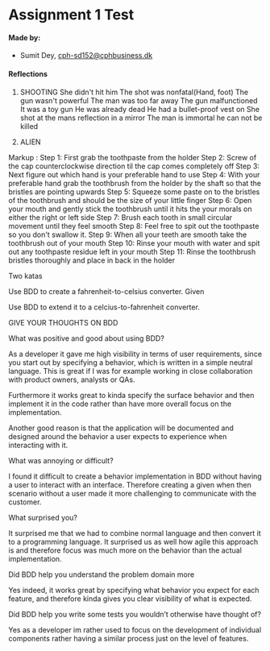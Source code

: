 # Assignment 1 Test

#### Made by: ####

* Sumit Dey, cph-sd152@cphbusiness.dk

#### Reflections ####

1. SHOOTING 
She didn't hit him
The shot was nonfatal(Hand, foot)
The gun wasn't powerful
The man was too far away
The gun malfunctioned
It was a toy gun
He was already dead
He had a bullet-proof vest on
She shot at the mans reflection in a mirror
The man is immortal he can not be killed

2. ALIEN

Markup : Step 1: First grab the toothpaste from the holder
Step 2: Screw of the cap counterclockwise direction til the cap comes completely off
Step 3: Next figure out which hand is your preferable hand to use
Step 4: With your preferable hand grab the toothbrush from the holder by the shaft so that the bristles are pointing upwards 
Step 5: Squeeze some paste on to the bristles of the toothbrush and should be the size of your little finger
Step 6: Open your mouth and gently stick the toothbrush until it hits the your morals on either the right or left side
Step 7: Brush each tooth in small circular movement until they feel smooth
Step 8: Feel free to spit out the toothpaste so you don't swallow it. 
Step 9: When all your teeth are smooth take the toothbrush out of your mouth
Step 10: Rinse your mouth with water and spit out any toothpaste residue left in your mouth
Step 11: Rinse the toothbrush bristles thoroughly and place in back in the holder

Two katas

Use BDD to create a fahrenheit-to-celsius converter.
Given 

Use BDD to extend it to a celcius-to-fahrenheit converter.

GIVE YOUR THOUGHTS ON BDD

What was positive and good about using BDD? 

As a developer it gave me high visibility in terms of user requirements, since you start out by specifying a behavior, which is written in a simple neutral language. This is great if I was for example working in close collaboration with product owners, analysts or QAs. 

Furthermore it works great to kinda specify the surface behavior and then implement it in the code rather than have more overall focus on the implementation. 

Another good reason is that the application will be documented and designed around the behavior a user expects to experience when interacting with it.

What was annoying or difficult?  

I found it difficult to create a behavior implementation in BDD without having a user to interact with an interface. Therefore creating a given when then scenario without a user made it more challenging to communicate with the customer. 

What surprised you?  

It surprised me that we had to combine normal language and then convert it to a programming language. It surprised us as well how agile this approach is and therefore focus was much more on the behavior than the actual implementation. 

Did BDD help you understand the problem domain more 

Yes indeed, it works great by specifying what behavior you expect for each feature, and therefore kinda gives you clear visibility of what is expected.

Did BDD help you write some tests you wouldn’t otherwise have thought of? 

Yes as a developer im rather used to focus on the development of individual components rather having a similar process just on the level of features. 
